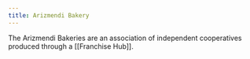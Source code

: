 ```yaml
---
title: Arizmendi Bakery
---
```


The Arizmendi Bakeries are an association of independent cooperatives produced
through a [[Franchise Hub]].
